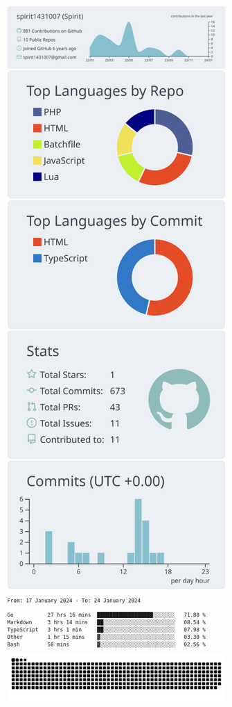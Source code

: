 [![](https://raw.githubusercontent.com/spirit1431007/spirit1431007/master/profile-summary-card-output/nord_bright/0-profile-details.svg)](https://git.io/spiritx)
[![](https://raw.githubusercontent.com/spirit1431007/spirit1431007/master/profile-summary-card-output/nord_bright/1-repos-per-language.svg)](https://git.io/spiritx) [![](https://raw.githubusercontent.com/spirit1431007/spirit1431007/master/profile-summary-card-output/nord_bright/2-most-commit-language.svg)](https://git.io/spiritx)
[![](https://raw.githubusercontent.com/spirit1431007/spirit1431007/master/profile-summary-card-output/nord_bright/3-stats.svg)](https://git.io/spiritx) [![](https://raw.githubusercontent.com/spirit1431007/spirit1431007/master/profile-summary-card-output/nord_bright/4-productive-time.svg)](https://git.io/spiritx)

<!--START_SECTION:waka-->

```txt
From: 17 January 2024 - To: 24 January 2024

Go           27 hrs 16 mins  ██████████████████░░░░░░░   71.88 %
Markdown     3 hrs 14 mins   ██░░░░░░░░░░░░░░░░░░░░░░░   08.54 %
TypeScript   3 hrs 1 min     ██░░░░░░░░░░░░░░░░░░░░░░░   07.98 %
Other        1 hr 15 mins    ▓░░░░░░░░░░░░░░░░░░░░░░░░   03.30 %
Bash         58 mins         ▓░░░░░░░░░░░░░░░░░░░░░░░░   02.56 %
```

<!--END_SECTION:waka-->

![contribution](https://github.com/spirit1431007/spirit1431007/blob/output/github-contribution-grid-snake.svg)
